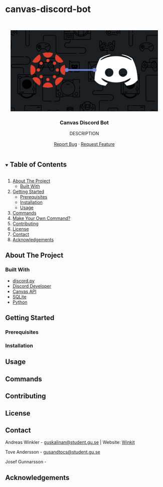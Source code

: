 # canvas-discord-bot

<br />
<p align="center">
  <a href="https://github.com/Dedas/canvas-discord-bot">
    <img src="images/DiscordCanvasLogo.PNG" width="470" height="258">
  </a>

  <h3 align="center">Canvas Discord Bot</h3>

  <p align="center">
    DESCRIPTION
    <br />
    <br />
    <a href="https://github.com/Dedas/canvas-discord-bot/issues">Report Bug</a>
    ·
    <a href="https://github.com/Dedas/canvas-discord-bot/issues">Request Feature</a>
  </p>
</p>
<!-- PROJECT LOGO -->

<!-- TABLE OF CONTENTS -->
<details open="open">
  <summary><h2 style="display: inline-block">Table of Contents</h2></summary>
  <ol>
    <li>
      <a href="#about-the-project">About The Project</a>
      <ul>
        <li><a href="#built-with">Built With</a></li>
      </ul>
    </li>
    <li>
      <a href="#getting-started">Getting Started</a>
      <ul>
        <li><a href="#prerequisites">Prerequisites</a></li>
        <li><a href="#installation">Installation</a></li>
        <li><a href="#usage">Usage</a></li>
      </ul>
    </li>
    <li><a href="#commands">Commands</a></li>
    <li><a href="#make-your-own-command">Make Your Own Command?</a></li>
    <li><a href="#contributing">Contributing</a></li>
    <li><a href="#license">License</a></li>
    <li><a href="#contact">Contact</a></li>
    <li><a href="#acknowledgements">Acknowledgements</a></li>
  </ol>
</details>

<!-- ABOUT THE PROJECT -->
## About The Project

### Built With

* [discord.py](https://discordpy.readthedocs.io/en/latest/index.html)
* [Discord Developer](https://discord.com/developers/applications)
* [Canvas API](https://canvas.instructure.com/doc/api/)
* [SQLite](https://www.sqlite.org/index.html)
* [Python](https://www.python.org/)

<!-- GETTING STARTED -->
## Getting Started

### Prerequisites

### Installation

<!-- USAGE EXAMPLES -->
## Usage

<!-- COMMANDS -->
## Commands

<!-- CONTRIBUTING -->
## Contributing

<!-- LICENSE -->
## License

<!-- CONTACT -->
## Contact

Andreas Winkler - guskalinan@student.gu.se | Website: [Winkit](https://winkit.se)

Tove Andersson - gusandtocs@student.gu.se

Josef Gunnarsson -

<!-- ACKNOWLEDGEMENTS -->
## Acknowledgements
